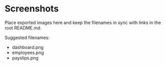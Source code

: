 # Screenshots

Place exported images here and keep the filenames in sync with links in the root README.md.

Suggested filenames:
- dashboard.png
- employees.png
- payslips.png
